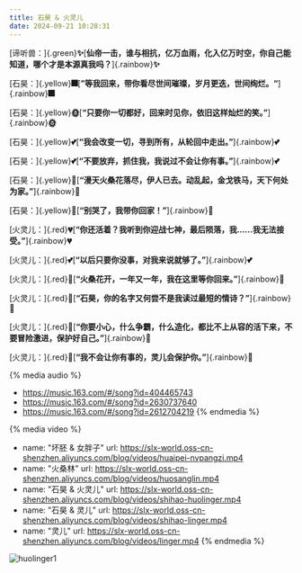 ```yaml
---
title: 石昊 & 火灵儿
date: 2024-09-21 10:28:31
---
```


[谛听兽：]{.green}**:sparkles:**[**仙帝一击，谁与相抗，亿万血雨，化入亿万时空，你自己能知道，哪个才是本源真我吗？**]{.rainbow}**:sparkles:**



[石昊：]{.yellow}**:fireworks:**[**”等我回来，带你看尽世间璀璨，岁月更迭，世间绚烂。“**]{.rainbow}**:fireworks:**



[石昊：]{.yellow}**:sun_with_face:**[**“只要你一切都好，回来时见你，依旧这样灿烂的笑。”**]{.rainbow}**:sun_with_face:**



[石昊：]{.yellow}**:two_hearts:**[**“我会改变一切，寻到所有，从轮回中走出。”**]{.rainbow}**:two_hearts:**



[石昊：]{.yellow}**:two_hearts:**[**“不要放弃，抓住我，我说过不会让你有事。”**]{.rainbow}**:two_hearts:**



[石昊：]{.yellow}**:house_with_garden:**[**“漫天火桑花落尽，伊人已去。动乱起，金戈铁马，天下何处为家。”**]{.rainbow}**:house_with_garden:**



[石昊：]{.yellow}**:house_with_garden:**[**“别哭了，我带你回家！”**]{.rainbow}**:house_with_garden:**



[火灵儿：]{.red}**:broken_heart:**[**“你还活着？我听到你迎战七神，最后陨落，我……我无法接受。”**]{.rainbow}**:broken_heart:**



[火灵儿：]{.red}**:two_hearts:**[**“以后只要你没事，对我来说就够了。”**]{.rainbow}**:two_hearts:**



[火灵儿：]{.red}**:maple_leaf:**[**“火桑花开，一年又一年，我在这里等你回来。”**]{.rainbow}**:maple_leaf:**



[火灵儿：]{.red}**:love_letter:**[**“石昊，你的名字又何尝不是我读过最短的情诗？”**]{.rainbow}**:love_letter:**



[火灵儿：]{.red}**:revolving_hearts:**[**“你要小心，什么争霸，什么造化，都比不上从容的活下来，不要冒险激进，保护好自己。”**]{.rainbow}**:revolving_hearts:**



[火灵儿：]{.red}**:revolving_hearts:**[**“我不会让你有事的，灵儿会保护你。”**]{.rainbow}**:revolving_hearts:**




{% media audio %}
- https://music.163.com/#/song?id=404465743
- https://music.163.com/#/song?id=2630737640
- https://music.163.com/#/song?id=2612704219
{% endmedia %}

{% media video %}
- name: "坏胚 & 女胖子"
  url: https://slx-world.oss-cn-shenzhen.aliyuncs.com/blog/videos/huaipei-nvpangzi.mp4
- name: "火桑林"
  url: https://slx-world.oss-cn-shenzhen.aliyuncs.com/blog/videos/huosanglin.mp4
- name: "石昊 & 火灵儿"
  url: https://slx-world.oss-cn-shenzhen.aliyuncs.com/blog/videos/shihao-huolinger.mp4
- name: "石昊 & 灵儿"
  url: https://slx-world.oss-cn-shenzhen.aliyuncs.com/blog/videos/shihao-linger.mp4
- name: "灵儿"
  url: https://slx-world.oss-cn-shenzhen.aliyuncs.com/blog/videos/linger.mp4
  {% endmedia %}




![huolinger1](https://images.weserv.nl/?url=https://cdn.jsdelivr.net/gh/slx-world/blog-images@master/huolinger1.jpg)





